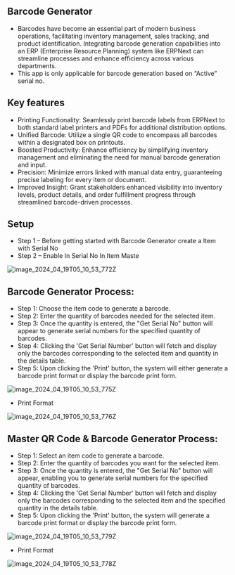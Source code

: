 ## Barcode Generator

- Barcodes have become an essential part of modern business operations, facilitating inventory management, sales tracking, and product identification. Integrating barcode generation capabilities into an ERP (Enterprise Resource Planning) system like ERPNext can streamline processes and enhance efficiency across various departments.
- This app is only applicable for barcode generation based on “Active” serial no.


## Key features

- Printing Functionality: Seamlessly print barcode labels from ERPNext to both standard label printers and PDFs for additional distribution options.
- Unified Barcode: Utilize a single QR code to encompass all barcodes within a designated box on printouts.
- Boosted Productivity: Enhance efficiency by simplifying inventory management and eliminating the need for manual barcode generation and input.
- Precision: Minimize errors linked with manual data entry, guaranteeing precise labeling for every item or document.
- Improved Insight: Grant stakeholders enhanced visibility into inventory levels, product details, and order fulfillment progress through streamlined barcode-driven processes.

## Setup 

- Step 1 – Before getting started with Barcode Generator create a Item with Serial No
- Step 2 – Enable In Serial No In Item Maste

![image_2024_04_19T05_10_53_772Z](https://github.com/Dhruvipatel12/Bar-code-Generator/assets/108853310/f5c12cb5-225c-4cf1-821a-ccb697458288)

## Barcode Generator Process:

- Step 1: Choose the item code to generate a barcode.
- Step 2: Enter the quantity of barcodes needed for the selected item.
- Step 3: Once the quantity is entered, the "Get Serial No" button will appear to generate serial numbers for the specified quantity of barcodes.
- Step 4: Clicking the 'Get Serial Number' button will fetch and display only the barcodes corresponding to the selected item and quantity in the details table.
- Step 5: Upon clicking the 'Print' button, the system will either generate a barcode print format or display the barcode print form.

![image_2024_04_19T05_10_53_775Z](https://github.com/Dhruvipatel12/Bar-code-Generator/assets/108853310/376fc158-bf40-4cc5-916b-bc1ab1c2db67)

- Print Format

![image_2024_04_19T05_10_53_776Z](https://github.com/Dhruvipatel12/Bar-code-Generator/assets/108853310/166624fa-934f-4243-8da8-94ae430987ac)

## Master QR Code & Barcode Generator Process:

- Step 1: Select an item code to generate a barcode.
- Step 2: Enter the quantity of barcodes you want for the selected item.
- Step 3: Once the quantity is entered, the "Get Serial No" button will appear, enabling you to generate serial numbers for the specified quantity of barcodes.
- Step 4: Clicking the 'Get Serial Number' button will fetch and display only the barcodes corresponding to the selected item and the specified quantity in the details table.
- Step 5: Upon clicking the 'Print' button, the system will generate a barcode print format or display the barcode print form.

![image_2024_04_19T05_10_53_779Z](https://github.com/Dhruvipatel12/Bar-code-Generator/assets/108853310/0a5524e9-22a6-482d-8ac0-f1fc43ea6592)

- Print Format

![image_2024_04_19T05_10_53_778Z](https://github.com/Dhruvipatel12/Bar-code-Generator/assets/108853310/16deb213-e2c9-472e-b93f-52a7f46eb878)



